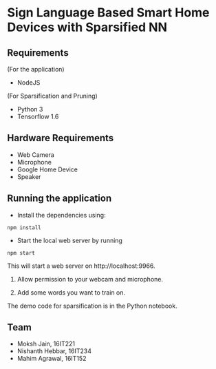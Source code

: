 # Sign Language Based Smart Home Devices with Sparsified NN

## Requirements
(For the application)
* NodeJS

(For Sparsification and Pruning) 
* Python 3
* Tensorflow 1.6

## Hardware Requirements
* Web Camera
* Microphone
* Google Home Device
* Speaker

## Running the application
* Install the dependencies using:
```
npm install
```

* Start the local web server by running 

```
npm start
```

This will start a web server on http://localhost:9966. 

1. Allow permission to your webcam and microphone. 

2. Add some words you want to train on. 


The demo code for sparsification is in the Python notebook.

## Team
* Moksh Jain, 16IT221
* Nishanth Hebbar, 16IT234
* Mahim Agrawal, 16IT152
